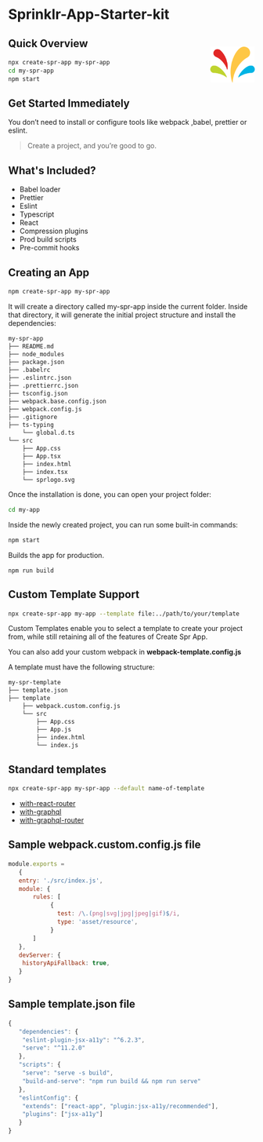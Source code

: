 # Sprinklr-App-Starter-kit

<img alt="Logo" align="right" style="margin-top: 30px;" src="./templates/default-template/template/src/sprlogo.svg" width="18%" />

## Quick Overview
```sh
npx create-spr-app my-spr-app
cd my-spr-app
npm start
```


## Get Started Immediately

You don’t need to install or configure tools like webpack ,babel, prettier or eslint.

>Create a project, and you’re good to go.

## What's Included?
- Babel loader
- Prettier
- Eslint
- Typescript
- React
- Compression plugins
- Prod build scripts
- Pre-commit hooks


## Creating an App

```sh
npm create-spr-app my-spr-app
```

It will create a directory called my-spr-app inside the current folder.
Inside that directory, it will generate the initial project structure and install the dependencies:

```
my-spr-app
├── README.md
├── node_modules
├── package.json
├── .babelrc
├── .eslintrc.json
├── .prettierrc.json
├── tsconfig.json
├── webpack.base.config.json
├── webpack.config.js
├── .gitignore
├── ts-typing
    └── global.d.ts
└── src
    ├── App.css
    ├── App.tsx
    ├── index.html
    ├── index.tsx
    └── sprlogo.svg
```

Once the installation is done, you can open your project folder:

```sh
cd my-app
```

Inside the newly created project, you can run some built-in commands:

```sh
npm start
```

Builds the app for production.

```ch
npm run build
```

## Custom Template Support

```sh
npx create-spr-app my-app --template file:../path/to/your/template
``` 

Custom Templates enable you to select a template to create your project from, while still retaining all of the features of Create Spr App.

You can also add your custom webpack in **webpack-template.config.js**

A template must have the following structure:

```
my-spr-template
├── template.json
├── template
    ├── webpack.custom.config.js
    └── src
        ├── App.css
        ├── App.js
        ├── index.html
        └── index.js
```

## Standard templates

```sh
npx create-spr-app my-spr-app --default name-of-template
```

- [with-react-router](https://github.com/palash0109/Sprinklr-App-Starter-kit/tree/main/templates/with-react-router)
- [with-graphql](https://github.com/palash0109/Sprinklr-App-Starter-kit/tree/main/templates/with-graphql)
- [with-graphql-router](https://github.com/palash0109/Sprinklr-App-Starter-kit/tree/main/templates/with-graphql-router)

## Sample webpack.custom.config.js file

```js
module.exports =
   {
   entry: './src/index.js',
   module: {
       rules: [
            {
              test: /\.(png|svg|jpg|jpeg|gif)$/i,
              type: 'asset/resource',
            }
       ]
   },
   devServer: {
	historyApiFallback: true,
   }
}
```

## Sample template.json file

```js
{
   "dependencies": {
    "eslint-plugin-jsx-a11y": "^6.2.3",
    "serve": "^11.2.0"
   },
   "scripts": {
    "serve": "serve -s build",
    "build-and-serve": "npm run build && npm run serve"
   },
   "eslintConfig": {
    "extends": ["react-app", "plugin:jsx-a11y/recommended"],
    "plugins": ["jsx-a11y"]
   }
}
```